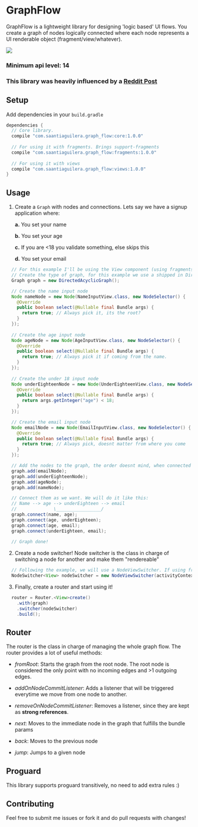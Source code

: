 # GraphFlow

GraphFlow is a lightweight library for designing 'logic based' UI flows. You create a graph of nodes logically connected where each node represents a UI renderable object (fragment/view/whatever).
 
![](https://cdn-images-1.medium.com/max/1200/1*fCdB8ltfNn-OaXzC7ULRDQ.png) 
 
### Minimum api level: 14

### This library was heavily influenced by a [Reddit Post](https://www.reddit.com/r/androiddev/comments/6geu04/mastering_viewpager_with_directed_acyclic_graph/)

## Setup

Add dependencies in your `build.gradle`
```groovy
dependencies {
  // Core library.
  compile "com.saantiaguilera.graph_flow:core:1.0.0"
  
  // For using it with fragments. Brings support-fragments
  compile "com.saantiaguilera.graph_flow:fragments:1.0.0"
  
  // For using it with views
  compile "com.saantiaguilera.graph_flow:views:1.0.0"
}
```

## Usage

1. Create a `Graph` with nodes and connections. Lets say we have a signup application where:

    **a.** You set your name
  
    **b.** You set your age
  
    **c.** If you are <18 you validate something, else skips this
  
    **d.** You set your email

```Java
  // For this example I'll be using the View component (using fragments its the same but MView.class -> MFragment.class
  // Create the type of graph, for this example we use a shipped in DirectedAcyclicGraph
  Graph graph = new DirectedAcyclicGraph();

  // Create the name input node
  Node nameNode = new Node(NameInputView.class, new NodeSelector() {
    @Override
    public boolean select(@Nullable final Bundle args) {
      return true; // Always pick it, its the root?
    }
  });
  
  // Create the age input node
  Node ageNode = new Node(AgeInputView.class, new NodeSelector() {
    @Override
    public boolean select(@Nullable final Bundle args) {
      return true; // Always pick it if coming from the name.
    }
  });
  
  // Create the under 18 input node
  Node underEighteenNode = new Node(UnderEighteenView.class, new NodeSelector() {
    @Override
    public boolean select(@Nullable final Bundle args) {
      return args.getInteger("age") < 18;
    }
  });  

  // Create the email input node
  Node emailNode = new Node(EmailInputView.class, new NodeSelector() {
    @Override
    public boolean select(@Nullable final Bundle args) {
      return true; // Always pick, doesnt matter from where you come
    }
  });

  // Add the nodes to the graph, the order doesnt mind, when connected the shape will be formed.
  graph.add(emailNode);
  graph.add(underEighteenNode);
  graph.add(ageNode);
  graph.add(nameNode);

  // Connect them as we want. We will do it like this:
  // Name --> age --> underEighteen --> email
  //              \_________________/
  graph.connect(name, age);
  graph.connect(age, underEighteen);
  graph.connect(age, email);
  graph.connect(underEighteen, email);
  
  // Graph done!
```

2. Create a node switcher! Node switcher is the class in charge of switching a node for another and make them "rendereable"

```Java
  // Following the example, we will use a NodeViewSwitcher. If using fragments it would be the same with NodeFragmentSwitcher
  NodeSwitcher<View> nodeSwitcher = new NodeViewSwitcher(activityContext, R.id.viewgroup_container_id);
```

3. Finally, create a router and start using it!

```Java
  router = Router.<View>create()
    .with(graph)
    .switcher(nodeSwitcher)
    .build();
```

## Router

The router is the class in charge of managing the whole graph flow. The router provides a lot of useful methods:

- _fromRoot_: Starts the graph from the root node. The root node is considered the only point with no incoming edges and >1 outgoing edges.

- _addOnNodeCommitListener_: Adds a listener that will be triggered everytime we move from one node to another.

- _removeOnNodeCommitListener_: Removes a listener, since they are kept as **strong references**.

- _next_: Moves to the immediate node in the graph that fulfills the bundle params

- _back_: Moves to the previous node

- _jump_: Jumps to a given node

## Proguard

This library supports proguard transitively, no need to add extra rules :)

## Contributing

Feel free to submit me issues or fork it and do pull requests with changes!
